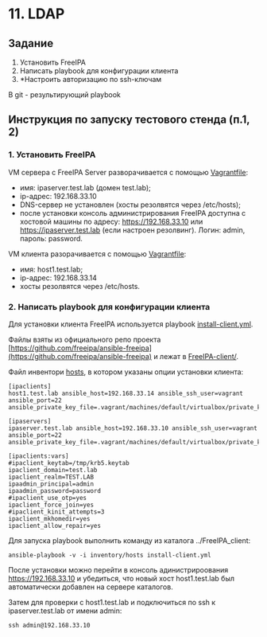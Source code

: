 # 11. LDAP
## Задание
1. Установить FreeIPA
2. Написать playbook для конфигурации клиента
3. *Настроить авторизацию по ssh-ключам

В git - результирующий playbook

## Инструкция по запуску тестового стенда (п.1, 2)

### 1. Установить FreeIPA

VM сервера с FreeIPA Server разворачивается с помощью [Vagrantfile](FreeIPA-server/Vagrantfile):
* имя: ipaserver.test.lab (домен test.lab);
* ip-адрес: 192.168.33.10
* DNS-сервер не установлен (хосты резолвятся через /etc/hosts);
* после установки консоль администрирования FreeIPA доступна с хостовой машины по адресу: https://192.168.33.10 или https://ipaserver.test.lab (если настроен резолвинг). Логин: admin, пароль: password.

VM клиента разорачивается с помощью [Vagrantfile](FreeIPA-client/Vagrantfile):
* имя: host1.test.lab;
* ip-адрес: 192.168.33.14
* хосты резолвятся через /etc/hosts.

### 2. Написать playbook для конфигурации клиента

Для установки клиента FreeIPA используется playbook [install-client.yml](FreeIPA-client/install-client.yml). 

Файлы взяты из официального репо проекта [https://github.com/freeipa/ansible-freeipa](https://github.com/freeipa/ansible-freeipa)
и лежат в [FreeIPA-client/](FreeIPA-client/).

Файл инвентори [hosts](FreeIPA-client/inventory/hosts), в котором указаны опции установки клиента:
````
[ipaclients]
host1.test.lab ansible_host=192.168.33.14 ansible_ssh_user=vagrant ansible_port=22 ansible_private_key_file=.vagrant/machines/default/virtualbox/private_key

[ipaservers]
ipaserver.test.lab ansible_host=192.168.33.10 ansible_ssh_user=vagrant ansible_port=22 ansible_private_key_file=.vagrant/machines/default/virtualbox/private_key

[ipaclients:vars]
#ipaclient_keytab=/tmp/krb5.keytab
ipaclient_domain=test.lab
ipaclient_realm=TEST.LAB
ipaadmin_principal=admin
ipaadmin_password=password
#ipaclient_use_otp=yes
ipaclient_force_join=yes
#ipaclient_kinit_attempts=3
ipaclient_mkhomedir=yes
ipaclient_allow_repair=yes
````
Для запуска playbook выполнить команду из каталога ../FreeIPA_client:

````
ansible-playbook -v -i inventory/hosts install-client.yml
````

После установки можно перейти в консоль адинистрироования https://192.168.33.10 и убедиться, что новый хост host1.test.lab был автоматически добавлен на сервере каталогов. 

Затем для проверки с host1.test.lab и подключиться по ssh к ipaserver.test.lab от имени admin:

    ssh admin@192.168.33.10
